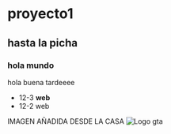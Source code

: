# proyecto1
## hasta la picha
### hola mundo

hola buena tardeeee
- 12-3 **web**
- 12-2 web


IMAGEN AÑADIDA DESDE LA CASA
![Logo gta](Documents\repositorio\casa\download.jpg)
